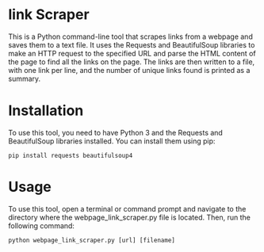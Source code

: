 # link Scraper

This is a Python command-line tool that scrapes links from a webpage and saves them to a text file. It uses the Requests and BeautifulSoup libraries to make an HTTP request to the specified URL and parse the HTML content of the page to find all the links on the page. The links are then written to a file, with one link per line, and the number of unique links found is printed as a summary.

# Installation
To use this tool, you need to have Python 3 and the Requests and BeautifulSoup libraries installed. You can install them using pip:

```
pip install requests beautifulsoup4
```

# Usage
To use this tool, open a terminal or command prompt and navigate to the directory where the webpage_link_scraper.py file is located. Then, run the following command:

```
python webpage_link_scraper.py [url] [filename]
```
